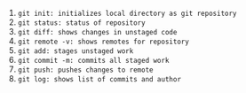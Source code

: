 1. `git init: initializes local directory as git repository`
2. `git status: status of repository`
3. `git diff: shows changes in unstaged code`
4. `git remote -v: shows remotes for repository`
5. `git add: stages unstaged work`
6. `git commit -m: commits all staged work`
7. `git push: pushes changes to remote`
8. `git log: shows list of commits and author`